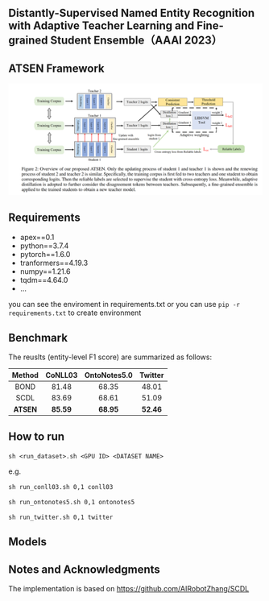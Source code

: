 ## Distantly-Supervised Named Entity Recognition with Adaptive Teacher Learning and  Fine-grained Student Ensemble（AAAI 2023）



## ATSEN Framework

![](https://github.com/zenhjunpro/ASTEN/blob/main/image/%E6%A1%86%E6%9E%B6.png)

## Requirements

- apex==0.1
- python==3.7.4
- pytorch==1.6.0
-  tranformers==4.19.3
- numpy==1.21.6
- tqdm==4.64.0
- ...

you can see the enviroment in requirements.txt or you can use `pip -r requirements.txt` to create environment

## Benchmark

The reuslts (entity-level F1 score) are summarized as follows:

|  Method   |  CoNLL03  | OntoNotes5.0 |  Twitter  |
| :-------: | :-------: | :----------: | :-------: |
|   BOND    |   81.48   |    68.35     |   48.01   |
|   SCDL    |   83.69   |    68.61     |   51.09   |
| **ATSEN** | **85.59** |  **68.95**   | **52.46** |

## How to run

```
sh <run_dataset>.sh <GPU ID> <DATASET NAME>
```

e.g.

```
sh run_conll03.sh 0,1 conll03
```

```
sh run_ontonotes5.sh 0,1 ontonotes5
```

```
sh run_twitter.sh 0,1 twitter
```

## Models



## Notes and Acknowledgments

The implementation is based on https://github.com/AIRobotZhang/SCDL
